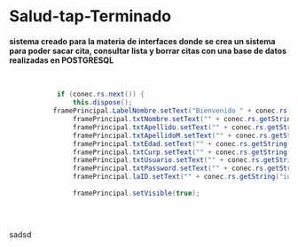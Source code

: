 # Salud-tap-Terminado
#### sistema creado para la materia de interfaces donde se crea un sistema para poder sacar cita, consultar lista y borrar citas con una base de datos realizadas en POSTGRESQL

```java


            if (conec.rs.next()) {
                this.dispose();
           framePrincipal.LabelNombre.setText("Bienvenido " + conec.rs.getString("nombre")+" "+conec.rs.getString("apellido_paterno"));
                framePrincipal.txtNombre.setText("" + conec.rs.getString("nombre"));
                framePrincipal.txtApellido.setText("" + conec.rs.getString("apellido_paterno"));
                framePrincipal.txtApellidoM.setText("" + conec.rs.getString("apellido_materno"));
                framePrincipal.txtEdad.setText("" + conec.rs.getString("edad"));
                framePrincipal.txtCurp.setText("" + conec.rs.getString("curp"));
                framePrincipal.txtUsuario.setText("" + conec.rs.getString("usuario"));
                framePrincipal.txtPassword.setText("" + conec.rs.getString("password"));
                framePrincipal.laID.setText("" + conec.rs.getString("id"));
                
                framePrincipal.setVisible(true);
                
                
                
   ```
   
   
   
   sadsd
